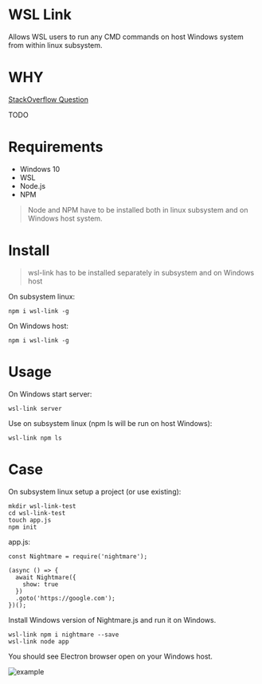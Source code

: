 # WSL Link

Allows WSL users to run any CMD commands on host Windows system from within linux subsystem.

# WHY

[StackOverflow Question](https://stackoverflow.com/questions/62085598/linking-windows-commands-inside-windows-subsystem-for-linux-ubuntu)


TODO

# Requirements

* Windows 10
* WSL
* Node.js
* NPM

> Node and NPM have to be installed both in linux subsystem and on Windows host system.

# Install

> wsl-link has to be installed separately in subsystem and on Windows host

On subsystem linux:
```
npm i wsl-link -g
```
On Windows host:
```
npm i wsl-link -g
```

# Usage

On Windows start server:
```
wsl-link server
```
Use on subsystem linux (npm ls will be run on host Windows):
```
wsl-link npm ls
```

# Case

On subsystem linux setup a project (or use existing):
```
mkdir wsl-link-test
cd wsl-link-test
touch app.js
npm init
```
app.js:
```
const Nightmare = require('nightmare');

(async () => {
  await Nightmare({
    show: true
  })
  .goto('https://google.com');
})();
```
Install Windows version of Nightmare.js and run it on Windows.

```
wsl-link npm i nightmare --save
wsl-link node app
```
You should see Electron browser open on your Windows host.

![example](./example.png)
